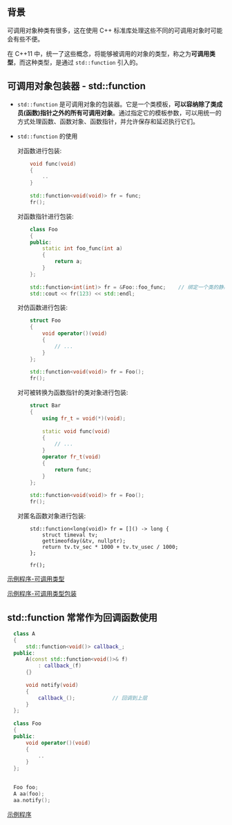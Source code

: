 
## 背景

可调用对象种类有很多，这在使用 C++ 标准库处理这些不同的可调用对象时可能会有些不便。

在 C++11 中，统一了这些概念，将能够被调用的对象的类型，称之为**可调用类型**，而这种类型，是通过 `std::function` 引入的。
    
## 可调用对象包装器 - std::function
- `std::function` 是可调用对象的包装器。它是一个类模板，**可以容纳除了类成员(函数)指针之外的所有可调用对象**。通过指定它的模板参数，可以用统一的方式处理函数、函数对象、函数指针，并允许保存和延迟执行它们。
- `std::function` 的使用
    
    对函数进行包装:
    ```c++
        void func(void)
        {
            ..
        }
        
        std::function<void(void)> fr = func;
        fr();
    ```

    对函数指针进行包装:
    ```c++
        class Foo
        {
        public:
            static int foo_func(int a)
            {
                return a;
            }
        };
        
        std::function<int(int)> fr = &Foo::foo_func;    // 绑定一个类的静态成员函数
        std::cout << fr(123) << std::endl;
    ```

    对仿函数进行包装:
    ```c++
        struct Foo
        {
            void operator()(void)
            {
                // ...
            }
        };
        
        std::function<void(void)> fr = Foo();
        fr();
    ```
    
    对可被转换为函数指针的类对象进行包装:
    ```c++
        struct Bar
        {
            using fr_t = void(*)(void);
            
            static void func(void)
            {
                // ...
            }
            operator fr_t(void)
            {
                return func;
            }
        };
        
        std::function<void(void)> fr = Foo();
        fr();
    ```
    
    对匿名函数对象进行包装:
    ```
        std::function<long(void)> fr = []() -> long {
            struct timeval tv;
            gettimeofday(&tv, nullptr);
            return tv.tv_sec * 1000 + tv.tv_usec / 1000;
        };
        
        fr();
    ```
    
[示例程序-可调用类型](4-callable_objects/callable_objects.cpp)

[示例程序-可调用类型包装](4-callable_objects/functional_callable_objects.cpp)


## std::function 常常作为回调函数使用
  ```c++
    class A
    {
        std::function<void()> callback_;
    public:
        A(const std::function<void()>& f)
            : callback_(f)
        {}
        
        void notify(void)
        {
            callback_();            // 回调到上层
        }
    };
    
    class Foo
    {
    public:
        void operator()(void)
        {
            ..
        }
    };
    

    Foo foo;
    A aa(foo);
    aa.notify();
  ```

[示例程序](4-callable_objects/functional_callback.cpp)

